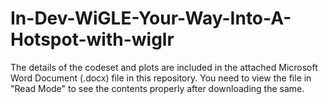 # In-Dev-WiGLE-Your-Way-Into-A-Hotspot-with-wiglr

The details of the codeset and plots are included in the attached Microsoft Word Document (.docx) file in this repository. 
You need to view the file in "Read Mode" to see the contents properly after downloading the same.
